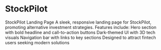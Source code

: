 # StockPilot
StockPilot Landing Page A sleek, responsive landing page for StockPilot, promoting alternative investment strategies. Features include:  Hero section with bold headline and call-to-action buttons  Dark-themed UI with 3D tech visuals  Navigation bar with links to key sections  Designed to attract fintech users seeking modern solutions
